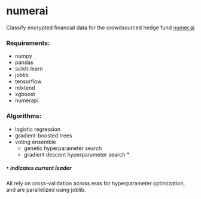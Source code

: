 # numerai
Classify encrypted financial data for the crowdsourced hedge fund [numer.ai](https://numer.ai)

### Requirements:
* numpy
* pandas
* scikit-learn
* joblib
* tensorflow
* mlxtend
* xgboost
* numerapi

### Algorithms:
* logistic regression
* gradient-boosted trees
* voting ensemble
  * genetic hyperparameter search
  * gradient descent hyperparameter search *
##### `*` indicates current leader

All rely on cross-validation across eras for hyperparameter optimization, and are parallelized using joblib. 
